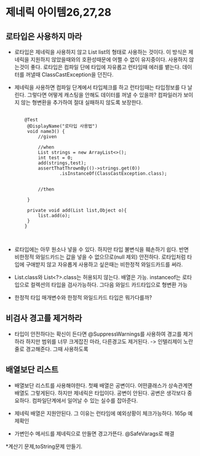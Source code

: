 제네릭 아이템26,27,28
=================

   로타입은 사용하지 마라
   ----------------
   
   * 로타입은 제네릭을 사용하지 않고 List list의 형태로 사용하는 것이다.
     이 방식은 제네릭을 지원하지 않았을때와의 호환성때문에 어쩔 수 없이 유지중이다. 사용하지 않는것이 좋다.
     로타입은 컴파일 단에 타입에 자유롭고 런타임때 에러를 뱉는다. 데이터를 꺼낼때 ClassCastException을 던진다. 
    
     
   * 제네릭을 사용하면 컴파일 단계에서 타입체크를 하고 런타임때는 타입정보를 다 날린다. 
     그렇다면 어떻게 캐스팅을 안해도 데이터를 꺼낼 수 있을까? 컴파일러가 보이지 않는 형변환을 추가하여 절대 실패하지 않도록 보장한다.
     
   <pre>
    <code>
       @Test
        @DisplayName("로타입 사용법")
        void name3() {
            //given
    
            //when
            List<String> strings = new ArrayList<>();
            int test = 0;
            add(strings,test);
            assertThatThrownBy(()->strings.get(0))
                    .isInstanceOf(ClassCastException.class);
    
    
            //then
    
        }
    
        private void add(List list,Object o){
            list.add(o);
        }
       }
    </code>
   </pre>
     
   
   * 로타입에는 아무 원소나 넣을 수 있다. 하지만 타입 불변식을 훼손하기 쉽다. 반면 비한정적 와일드카드는 값을 넣을 수 없으므로(null 제외)
     안전하다. 로타입처럼 타입에 구애받지 않고 자유롭게 사용하고 싶은때는 비한정적 와일드카드를 써라.
     
     
   
   * List<String>.class와 List<?>.class는 허용되지 않는다. 배열은 가능.
     instanceof는 로타입으로 컬렉션의 타입을 검사가능하다. 그다음 와일드 카드타입으로 형변환 가능
     
     
   * 한정적 타입 매개변수와 한정적 와일드카드 타입은 뭐가다를까?
     
     
     
   비검사 경고를 제거하라
   ----------------
   
   * 타입이 안전하다는 확신이 든다면 @SuppressWarnings를 사용하여 경고를 제거하라
     하지만 범위를 너무 크게잡진 마라, 다른경고도 제거된다. -> 인텔리제이 노란줄로 경고해준다. 그때 사용하도록
     
     
   배열보단 리스트
   ---------------- 
     
   * 배열보단 리스트를 사용해야한다. 첫째 배열은 공변이다. 어떤클래스가 상속관계면 배열도 그렇게된다. 하지만 제네릭은 타입이다. 공변이 안된다.
     공변은 생각보다 중요하다. 컴파일단계에서 일어날 수 있는 실수를 잡아준다.
    
    
   * 제네릭 배열은 지원안된다. 그 이유는 런타임에 예외상황이 체크가능하다. 165p 예제확인
   
   * 가변인수 메서드를 제네릭으로 만들면 경고가뜬다. @SafeVarags로 해결
   
   
   *계산기 문제,toString문제 만들기.
   

     



